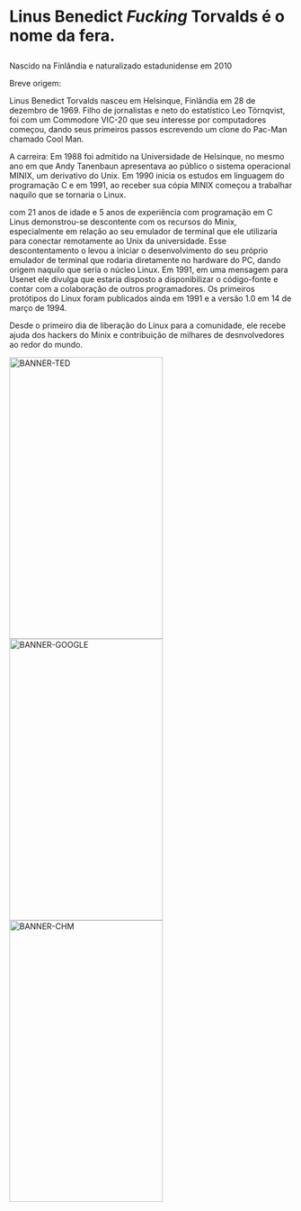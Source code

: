 # Linus Benedict <i>Fucking</i> Torvalds é o nome da fera. </p>
Nascido na Finlândia e naturalizado estadunidense em 2010 </p>


Breve origem:

Linus Benedict Torvalds nasceu em Helsinque, Finlândia em
28 de dezembro de 1969. Filho de jornalistas e neto do estatístico
Leo Törnqvist, foi com um Commodore VIC-20 que seu interesse por
computadores começou, dando seus primeiros passos escrevendo um 
clone do Pac-Man chamado Cool Man.


A carreira:
Em 1988 foi admitido na Universidade de Helsinque, no mesmo ano
em que Andy Tanenbaun apresentava ao público o sistema 
operacional MINIX, um derivativo do Unix. Em 1990 inicia os estudos
em linguagem do programação C e em 1991, ao receber sua cópia MINIX
começou a trabalhar naquilo que se tornaria o Linux.

com 21 anos de idade e 5 anos de experiência com programação em C
Linus demonstrou-se descontente com os recursos do Minix, especialmente
em relação ao seu emulador de terminal que ele utilizaria para conectar
remotamente ao Unix da universidade. Esse descontentamento o levou
a iniciar o desenvolvimento do seu próprio emulador de terminal 
que rodaria diretamente no hardware do PC, dando origem naquilo
que seria o núcleo Linux. Em 1991, em uma mensagem para Usenet
ele divulga que estaria disposto a disponibilizar o código-fonte
e contar com a colaboração de outros programadores. Os primeiros
protótipos do Linux foram publicados ainda em 1991 e a versão
1.0 em 14 de março de 1994.

Desde o primeiro dia de liberação do Linux para a comunidade, ele recebe ajuda dos 
hackers do Minix e contribuição de milhares de desnvolvedores ao
redor do mundo.















<a href='https://youtu.be/o8NPllzkFhE'><img src='https://i.postimg.cc/TwyktVd3/BANNER-TED.png' height="500px" width="273,84px" alt='BANNER-TED'/></a><a href='https://youtu.be/4XpnKHJAok8'><img src='https://i.postimg.cc/fLKBH5dm/BANNER-GOOGLE.png' height="500px" width="273,84px" alt='BANNER-GOOGLE'/></a><a href='https://youtu.be/WVTWCPoUt8w'><img src='https://i.postimg.cc/631Xvpyk/BANNER-CHM.png' height="500px" width="273,84px" alt='BANNER-CHM'/></a>

